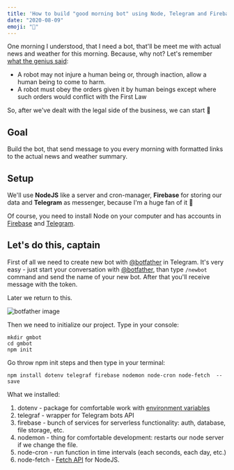 ```yaml
---
title: 'How to build "good morning bot" using Node, Telegram and Firebase'
date: "2020-08-09"
emoji: "🤖"
---
```


One morning I understood, that I need a bot, that'll be meet me with actual news and weather for this morning. Because, why not? Let's remember [what the genius said](https://en.wikipedia.org/wiki/Three_Laws_of_Robotics):

- A robot may not injure a human being or, through inaction, allow a human being to come to harm.
- A robot must obey the orders given it by human beings except where such orders would conflict with the First Law

So, after we've dealt with the legal side of the business, we can start 👀

## Goal

Build the bot, that send message to you every morning with formatted links to the actual news and weather summary.

## Setup

We'll use **NodeJS** like a server and cron-manager, **Firebase** for storing our data and **Telegram** as messenger, because I'm a huge fan of it 🥰

Of course, you need to install Node on your computer and has accounts in [Firebase](https://firebase.google.com/) and [Telegram](https://telegram.org/).

## Let's do this, captain

First of all we need to create new bot with [@botfather](https://t.me/botfather) in Telegram. It's very easy - just start your conversation with [@botfather](https://t.me/botfather), than type `/newbot` command and send the name of your new bot. After that you'll receive message with the token.

Later we return to this.

![botfather image](/images/posts/gmbot/botfather.jpg "Logo Title Text 1")

Then we need to initialize our project. Type in your console:

```
mkdir gmbot
cd gmbot
npm init
```

Go throw npm init steps and then type in your terminal:

```
npm install dotenv telegraf firebase nodemon node-cron node-fetch  --save
```

What we installed:

1. dotenv - package for comfortable work with [environment variables](https://www.youtube.com/watch?v=zDup0I2VGmk)
2. telegraf - wrapper for Telegram bots API
3. firebase - bunch of services for serverless functionality: auth, database, file storage, etc.
4. nodemon - thing for comfortable development: restarts our node server if we change the file.
5. node-cron - run function in time intervals (each seconds, each day, etc.)
6. node-fetch - [Fetch API](https://developer.mozilla.org/en-US/docs/Web/API/Fetch_API) for NodeJS.
